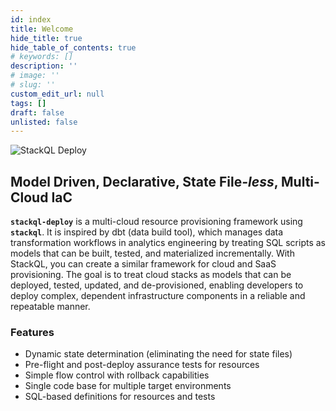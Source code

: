 ```yaml
---
id: index
title: Welcome
hide_title: true
hide_table_of_contents: true
# keywords: []
description: ''
# image: ''
# slug: ''
custom_edit_url: null
tags: []
draft: false
unlisted: false
---
```


![StackQL Deploy](/img/stackql-deploy-logo.png)

## Model Driven, Declarative, State File<i>-less</i>, Multi-Cloud IaC

<!-- <img src="/img/stackql-deploy.gif" alt="StackQL Deploy" title="StackQL Deploy" class="vhsImage"/> -->

__`stackql-deploy`__ is a multi-cloud resource provisioning framework using __`stackql`__. It is inspired by dbt (data build tool), which manages data transformation workflows in analytics engineering by treating SQL scripts as models that can be built, tested, and materialized incrementally. With StackQL, you can create a similar framework for cloud and SaaS provisioning. The goal is to treat cloud stacks as models that can be deployed, tested, updated, and de-provisioned, enabling developers to deploy complex, dependent infrastructure components in a reliable and repeatable manner. 

### Features

- Dynamic state determination (eliminating the need for state files)
- Pre-flight and post-deploy assurance tests for resources
- Simple flow control with rollback capabilities
- Single code base for multiple target environments
- SQL-based definitions for resources and tests

